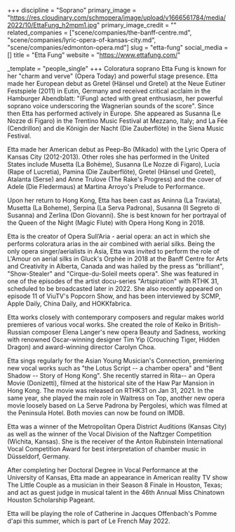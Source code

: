+++
discipline = "Soprano"
primary_image = "https://res.cloudinary.com/schmopera/image/upload/v1666561784/media/2022/10/EttaFung_h2mpm1.jpg"
primary_image_credit = ""
related_companies = ["scene/companies/the-banff-centre.md", "scene/companies/lyric-opera-of-kansas-city.md", "scene/companies/edmonton-opera.md"]
slug = "etta-fung"
social_media = []
title = "Etta Fung"
website = "https://www.ettafung.com/"

_template = "people_single"
+++
Coloratura soprano Etta Fung is known for her "charm and verve" (Opera Today) and powerful stage presence. Etta made her European debut as Gretel (Hänsel und Gretel) at the Neue Eutiner Festspiele (2011) in Eutin, Germany and received critical acclaim in the Hamburger Abendblatt: "(Fung) acted with great enthusiasm, her powerful soprano voice underscoring the Wagnerian sounds of the score". Since then Etta has performed actively in Europe. She appeared as Susanna (Le Nozze di Figaro) in the Trentino Music Festival at Mezzano, Italy; and La Fée (Cendrillon) and die Königin der Nacht (Die Zauberflöte) in the Siena Music Festival.

Etta made her American debut as Peep-Bo (Mikado) with the Lyric Opera of Kansas City (2012-2013). Other roles she has performed in the United States include Musetta (La Bohème), Susanna (Le Nozze di Figaro), Lucia (Rape of Lucretia), Pamina (Die Zauberflöte), Gretel (Hänsel und Gretel), Atalanta (Serse) and Anne Trulove (The Rake's Progress) and the cover of Adele (Die Fledermaus) at Martina Arroyo's Prelude to Performance.

Upon her return to Hong Kong, Etta has been cast as Aninna (La Traviata), Musetta (La Boheme), Serpina (La Serva Padrona), Susanna (Il Segreto di Susanna) and Zerlina (Don Giovanni). She is best known for her portrayal of the Queen of the Night (Magic Flute) with Opera Hong Kong in 2018.

Etta is the creator of Opera Sull’Aria - aerial opera: an act in which she performs coloratura arias in the air combined with aerial silks. Being the only opera singer/aerialists in Asia, Etta was invited to perform the role of L'Amour on aerial silks in Gluck's Orphée in 2018 at the Banff Centre for Arts and Creativity in Alberta, Canada and was hailed by the press as "brilliant", "Show-Stealer" and "Cirque-du-Soleil meets opera". She was featured in one of the episodes of the artist docu-series "Artspiration" with RTHK 31, scheduled to be broadcasted later in 2022. She also recently appeared on episode 11 of ViuTV's Popcorn Show, and has been interviewed by SCMP, Apple Daily, China Daily, and HOKKfabrica.

Etta works closely with contemporary composers and regular makes world premieres of various vocal works. She created the role of Keiko in British-Russian composer Elena Langer's new opera Beauty and Sadness, working with renowned Oscar-winning designer Tim Yip (Crouching Tiger, Hidden Dragon) and award-winning director Carolyn Choa.

Etta sings regularly for the Asian Young Musician's Connection, premiering new vocal works such as "the Lotus Script -- a chamber opera" and "Bent Shadow -- Story of Hong Kong". She recently starred in Rita-- an Opera Movie (Donizetti), filmed at the historical site of the Haw Par Mansion in Hong Kong. The movie was released on RTHK31 on Jan 31, 2021. In the same year, she played the main role in Waitress on Top, another new opera movie loosely based on La Serve Padrona by Pergolesi, which was filmed at the Peninsula Hotel. Both movies can now be found on IMDB.

Etta was a winner of the Metropolitan Opera District Auditions (Kansas City) as well as the winner of the Vocal Division of the Naftzger Competition (Wichita, Kansas). She is the receiver of the Anton Rubinstein International Vocal Competition Award for best interpretation of chamber music in Düsseldorf, Germany.

After completing her Doctoral Degree in Vocal Performance at the University of Kansas, Etta made an appearance in American reality TV show The Little Couple as a musician in their Season 8 Finale in Houston, Texas; and act as guest judge in musical talent in the 46th Annual Miss Chinatown Houston Scholarship Pageant.

Etta will be playing the role of Catherine in Jacques Offenbach's Pomme d'api this summer, which is part of Le French May 2022.